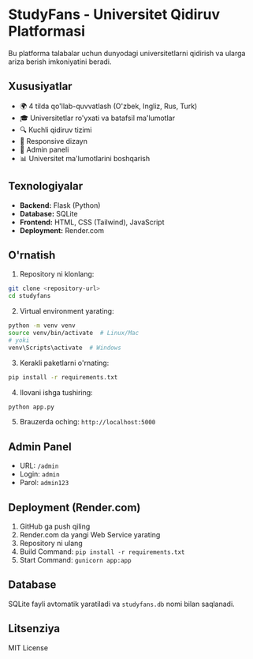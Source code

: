# StudyFans - Universitet Qidiruv Platformasi

Bu platforma talabalar uchun dunyodagi universitetlarni qidirish va ularga ariza berish imkoniyatini beradi.

## Xususiyatlar

- 🌍 4 tilda qo'llab-quvvatlash (O'zbek, Ingliz, Rus, Turk)
- 🎓 Universitetlar ro'yxati va batafsil ma'lumotlar
- 🔍 Kuchli qidiruv tizimi
- 📱 Responsive dizayn
- 🔐 Admin paneli
- 📊 Universitet ma'lumotlarini boshqarish

## Texnologiyalar

- **Backend:** Flask (Python)
- **Database:** SQLite
- **Frontend:** HTML, CSS (Tailwind), JavaScript
- **Deployment:** Render.com

## O'rnatish

1. Repository ni klonlang:
```bash
git clone <repository-url>
cd studyfans
```

2. Virtual environment yarating:
```bash
python -m venv venv
source venv/bin/activate  # Linux/Mac
# yoki
venv\Scripts\activate  # Windows
```

3. Kerakli paketlarni o'rnating:
```bash
pip install -r requirements.txt
```

4. Ilovani ishga tushiring:
```bash
python app.py
```

5. Brauzerda oching: `http://localhost:5000`

## Admin Panel

- URL: `/admin`
- Login: `admin`
- Parol: `admin123`

## Deployment (Render.com)

1. GitHub ga push qiling
2. Render.com da yangi Web Service yarating
3. Repository ni ulang
4. Build Command: `pip install -r requirements.txt`
5. Start Command: `gunicorn app:app`

## Database

SQLite fayli avtomatik yaratiladi va `studyfans.db` nomi bilan saqlanadi.

## Litsenziya

MIT License
